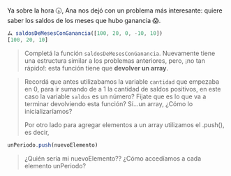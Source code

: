 Ya sobre la hora :clock530:, Ana nos dejó con un problema más interesante: quiere saber los saldos de los meses que hubo ganancia :scream:.

```javascript
ム saldosDeMesesConGanancia([100, 20, 0, -10, 10])
[100, 20, 10]
```

> Completá la función `saldosDeMesesConGanancia`. Nuevamente tiene una estructura similar a los problemas anteriores, pero, ¡no tan rápido!: esta función tiene que **devolver un array**.


> Recordá que antes utilizabamos la variable `cantidad` que empezaba en 0, para ir sumando de a 1 la cantidad de saldos positivos, en este caso la variable `saldos` es un número? Fijate que es lo que va a terminar devolviendo esta función?
> Sí...un array, ¿Cómo lo inicializaríamos?
>
> Por otro lado para agregar elementos a un array utilizamos el .push(), es decir, 
>
```javascript
unPeriodo.push(nuevoElemento)
```
>
> ¿Quién sería mi nuevoElemento??
> ¿Cómo accedíamos a cada elemento unPeriodo?

